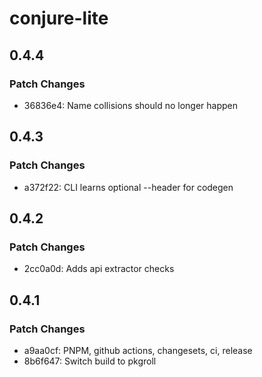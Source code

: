 # conjure-lite

## 0.4.4

### Patch Changes

- 36836e4: Name collisions should no longer happen

## 0.4.3

### Patch Changes

- a372f22: CLI learns optional --header for codegen

## 0.4.2

### Patch Changes

- 2cc0a0d: Adds api extractor checks

## 0.4.1

### Patch Changes

- a9aa0cf: PNPM, github actions, changesets, ci, release
- 8b6f647: Switch build to pkgroll
